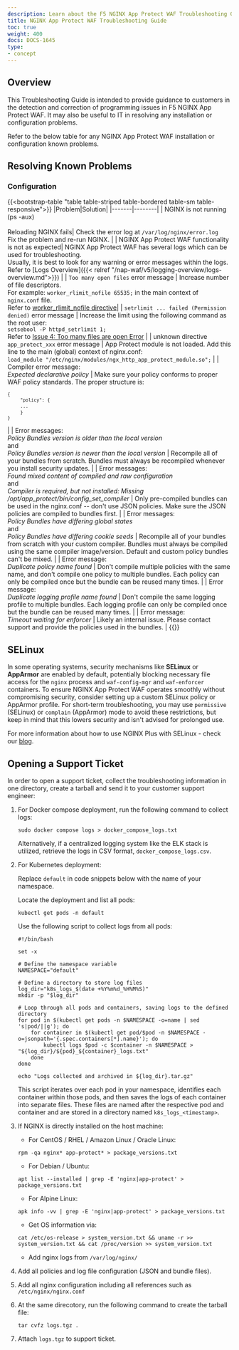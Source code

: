 ```yaml
---
description: Learn about the F5 NGINX App Protect WAF Troubleshooting Guide.
title: NGINX App Protect WAF Troubleshooting Guide
toc: true
weight: 400
docs: DOCS-1645
type:
- concept
---
```


## Overview

This Troubleshooting Guide is intended to provide guidance to customers in the detection and correction of programming issues in F5 NGINX App Protect WAF. It may also be useful to IT in resolving any installation or configuration problems. <br>

Refer to the below table for any NGINX App Protect WAF installation or configuration known problems.

## Resolving Known Problems

### Configuration

{{<bootstrap-table "table table-striped table-bordered table-sm table-responsive">}}
|Problem|Solution|
|-------|--------|
| NGINX is not running (ps -aux)<br><br> Reloading NGINX fails| Check the error log at `/var/log/nginx/error.log`<br>Fix the problem and re-run NGINX. |
| NGINX App Protect WAF functionality is not as expected| NGINX App Protect WAF has several logs which can be used for troubleshooting. <br> Usually, it is best to look for any warning or error messages within the logs. <br> Refer to [Logs Overview]({{< relref  "/nap-waf/v5/logging-overview/logs-overview.md">}}) |
| `Too many open files` error message | Increase number of file descriptors. <br> For example: `worker_rlimit_nofile 65535;` in the main context of `nginx.conf` file. <br> Refer to [worker_rlimit_nofile directive](https://www.nginx.com/blog/using-nginx-plus-with-selinux/#Issue-4:-%3Ccode%3EToo-many-files-are-open%3C/code%3E-Error)|
| `setrlimit ... failed (Permission denied)` error message | Increase the limit using the following command as the root user:<br> `setsebool -P httpd_setrlimit 1;` <br> Refer to [Issue 4: Too many files are open Error](https://www.nginx.com/blog/using-nginx-plus-with-selinux/#Issue-4:-%3Ccode%3EToo-many-files-are-open%3C/code%3E-Error) |
| unknown directive `app_protect_xxx` error message  | App Protect module is not loaded. Add this line to the main (global) context of nginx.conf:<br>`load_module "/etc/nginx/modules/ngx_http_app_protect_module.so";`  |
| Compiler error message:<br>*Expected declarative policy* | Make sure your policy conforms to proper WAF policy standards. The proper structure is:<pre><code>`{`<br>&nbsp;&nbsp;&nbsp;&nbsp;`"policy": {`<br>&nbsp;&nbsp;&nbsp;&nbsp;`...`<br>&nbsp;&nbsp;&nbsp;&nbsp;`}`<br>`}`</code></pre> |
| Error messages:<br>*Policy Bundles version is older than the local version*<br>and<br>*Policy Bundles version is newer than the local version* | Recompile all of your bundles from scratch. Bundles must always be recompiled whenever you install security updates. |
| Error messages:<br>*Found mixed content of compiled and raw configuration*<br>and<br> *Compiler is required, but not installed: Missing /opt/app_protect/bin/config_set_compiler* | Only pre-compiled bundles can be used in the nginx.conf -- don't use JSON policies. Make sure the JSON policies are compiled to bundles first. |
| Error messages:<br>*Policy Bundles have differing global states*<br>and<br>*Policy Bundles have differing cookie seeds* | Recompile all of your bundles from scratch with your custom compiler. Bundles must always be compiled using the same compiler image/version. Default and custom policy bundles can't be mixed. |
| Error message:<br>*Duplicate policy name found* | Don't compile multiple policies with the same name, and don't compile one policy to multiple bundles. Each policy can only be compiled once but the bundle can be reused many times. |
| Error message:<br>*Duplicate logging profile name found* | Don't compile the same logging profile to multiple bundles. Each logging profile can only be compiled once but the bundle can be reused many times. |
| Error message:<br>*Timeout waiting for enforcer* | Likely an internal issue. Please contact support and provide the policies used in the bundles. |
{{</bootstrap-table>}}

## SELinux

In some operating systems, security mechanisms like **SELinux** or **AppArmor** are enabled by default, potentially blocking necessary file access for the `nginx` process and `waf-config-mgr` and `waf-enforcer` containers. To ensure NGINX App Protect WAF operates smoothly without compromising security, consider setting up a custom SELinux policy or AppArmor profile. For short-term troubleshooting, you may use `permissive` (SELinux) or `complain` (AppArmor) mode to avoid these restrictions, but keep in mind that this lowers security and isn't advised for prolonged use.

For more information about how to use NGINX Plus with SELinux - check our [blog](https://www.nginx.com/blog/using-nginx-plus-with-selinux/).

## Opening a Support Ticket

In order to open a support ticket, collect the troubleshooting information in one directory, create a tarball and send it to your customer support engineer:

1. For Docker compose deployment, run the following command to collect logs:

    ```shell
    sudo docker compose logs > docker_compose_logs.txt
    ```

    Alternatively, if a centralized logging system like the ELK stack is utilized, retrieve the logs in CSV format, `docker_compose_logs.csv`.

2. For Kubernetes deployment:

    Replace `default` in code snippets below with the name of your namespace.

    Locate the deployment and list all pods:

    ```shell
    kubectl get pods -n default
    ```

    Use the following script to collect logs from all pods:

    ```shell
    #!/bin/bash

    set -x

    # Define the namespace variable
    NAMESPACE="default"

    # Define a directory to store log files
    log_dir="k8s_logs_$(date +%Y%m%d_%H%M%S)"
    mkdir -p "$log_dir"

    # Loop through all pods and containers, saving logs to the defined directory
    for pod in $(kubectl get pods -n $NAMESPACE -o=name | sed 's|pod/||g'); do
        for container in $(kubectl get pod/$pod -n $NAMESPACE -o=jsonpath='{.spec.containers[*].name}'); do
            kubectl logs $pod -c $container -n $NAMESPACE > "${log_dir}/${pod}_${container}_logs.txt"
        done
    done

    echo "Logs collected and archived in ${log_dir}.tar.gz"
    ```

    This script iterates over each pod in your namespace, identifies each container within those pods, and then saves the logs of each container into separate files. These files are named after the respective pod and container and are stored in a directory named `k8s_logs_<timestamp>`.

3. If NGINX is directly installed on the host machine:

    - For CentOS / RHEL / Amazon Linux / Oracle Linux:

    ```shell
    rpm -qa nginx* app-protect* > package_versions.txt
    ```

    - For Debian / Ubuntu:

    ```shell
    apt list --installed | grep -E 'nginx|app-protect' > package_versions.txt
    ```

    - For Alpine Linux:

    ```shell
    apk info -vv | grep -E 'nginx|app-protect' > package_versions.txt
    ```

    - Get OS information via:

    ```shell
    cat /etc/os-release > system_version.txt && uname -r >> system_version.txt && cat /proc/version >> system_version.txt
    ```

    - Add nginx logs from `/var/log/nginx/`

4. Add all policies and log file configuration (JSON and bundle files).

5. Add all nginx configuration including all references such as `/etc/nginx/nginx.conf`

6. At the same direcotory, run the following command to create the tarball file:

     ```shell
     tar cvfz logs.tgz .
     ```

7. Attach `logs.tgz` to support ticket.
